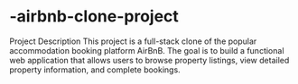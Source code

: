 # -airbnb-clone-project
Project Description This project is a full-stack clone of the popular accommodation booking platform AirBnB. The goal is to build a functional web application that allows users to browse property listings, view detailed property information, and complete bookings.
